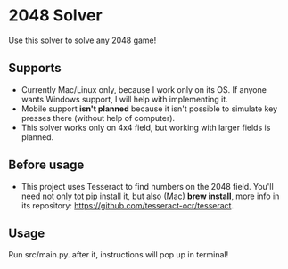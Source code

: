 # 2048 Solver
Use this solver to solve any 2048 game!

## Supports
- Currently Mac/Linux only, because I work only on its OS. If anyone wants Windows support, I will help with implementing it.
- Mobile support **isn't planned** because it isn't possible to simulate key presses there (without help of computer). 
- This solver works only on 4x4 field, but working with larger fields is planned.

## Before usage
- This project uses Tesseract to find numbers on the 2048 field. You'll need not only tot pip install it, but also (Mac) **brew install**,
    more info in its repository: https://github.com/tesseract-ocr/tesseract.

## Usage
Run src/main.py. after it, instructions will pop up in terminal!
